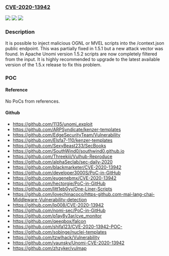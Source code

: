### [CVE-2020-13942](https://cve.mitre.org/cgi-bin/cvename.cgi?name=CVE-2020-13942)
![](https://img.shields.io/static/v1?label=Product&message=Apache%20Unomi&color=blue)
![](https://img.shields.io/static/v1?label=Version&message=%3C%201.5.2%20&color=brighgreen)
![](https://img.shields.io/static/v1?label=Vulnerability&message=CWE-20%20Improper%20Input%20Validation&color=brighgreen)

### Description

It is possible to inject malicious OGNL or MVEL scripts into the /context.json public endpoint. This was partially fixed in 1.5.1 but a new attack vector was found. In Apache Unomi version 1.5.2 scripts are now completely filtered from the input. It is highly recommended to upgrade to the latest available version of the 1.5.x release to fix this problem.

### POC

#### Reference
No PoCs from references.

#### Github
- https://github.com/1135/unomi_exploit
- https://github.com/ARPSyndicate/kenzer-templates
- https://github.com/EdgeSecurityTeam/Vulnerability
- https://github.com/Elsfa7-110/kenzer-templates
- https://github.com/SexyBeast233/SecBooks
- https://github.com/SouthWind0/southwind0.github.io
- https://github.com/Threekiii/Vulhub-Reproduce
- https://github.com/alphaSeclab/sec-daily-2020
- https://github.com/blackmarketer/CVE-2020-13942
- https://github.com/developer3000S/PoC-in-GitHub
- https://github.com/eugenebmx/CVE-2020-13942
- https://github.com/hectorgie/PoC-in-GitHub
- https://github.com/litt1eb0yy/One-Liner-Scripts
- https://github.com/lovechinacoco/https-github.com-mai-lang-chai-Middleware-Vulnerability-detection
- https://github.com/lp008/CVE-2020-13942
- https://github.com/nomi-sec/PoC-in-GitHub
- https://github.com/p1ay8y3ar/cve_monitor
- https://github.com/qeeqbox/falcon
- https://github.com/shifa123/CVE-2020-13942-POC-
- https://github.com/sobinge/nuclei-templates
- https://github.com/tzwlhack/Vulnerability
- https://github.com/yaunsky/Unomi-CVE-2020-13942
- https://github.com/zhzyker/vulmap

